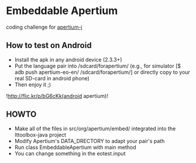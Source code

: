 Embeddable Apertium
===================

coding challenge for [apertium-j](http://wiki.apertium.org/wiki/Ideas_for_Google_Summer_of_Code/Make_lttoolbox-java_embeddable)

How to test on Android
----------------------

- Install the apk in any android device (2.3.3+)
- Put the language pair into /sdcard/forapertium/ (e.g., for simulator [$ adb push apertium-eo-en/ /sdcard/forapertium/] or directly copy to your real SD-card in android phone)
- Then enjoy it ;)

!http://flic.kr/p/bG6cKk(android apertium)!

HOWTO
-----

- Make all of the files in src/org/apertium/embed/ integrated into the lttoolbox-java project
- Modify Apertium's DATA\_DRECTORY to adapt your pair's path
- Run class EmbeddableApertium with main method
- You can change something in the eotest.input

